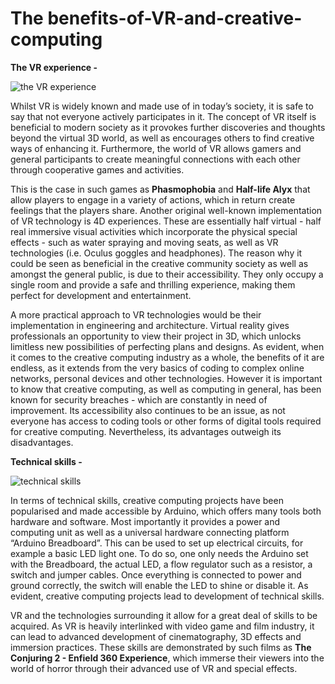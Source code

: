 # The benefits-of-VR-and-creative-computing
**The VR experience -**

![the VR experience](https://user-images.githubusercontent.com/93599650/140407083-645099ed-5b62-4607-aa43-ca72a50cf134.jpg)

Whilst VR is widely known and made use of in today’s society, it is safe to say that not everyone actively participates in it. The concept of VR itself is beneficial to modern society as it provokes further discoveries and thoughts beyond the virtual 3D world, as well as encourages others to find creative ways of enhancing it. Furthermore, the world of VR allows gamers and general participants to create meaningful connections with each other through cooperative games and activities. 

This is the case in such games as **Phasmophobia** and **Half-life Alyx** that allow players to engage in a variety of actions, which in return create feelings that the players share. Another original well-known implementation of VR technology is 4D experiences. These are essentially half virtual - half real immersive visual activities which incorporate the physical special effects - such as water spraying and moving seats, as well as VR technologies (i.e. Oculus goggles and headphones). The reason why it could be seen as beneficial in the creative community society as well as amongst the general public, is due to their accessibility. They only occupy a single room and provide a safe and thrilling experience, making them perfect for development and entertainment. 

A more practical approach to VR technologies would be their implementation in engineering and architecture. Virtual reality gives professionals an opportunity to view their project in 3D, which unlocks limitless new possibilities of perfecting plans and designs. As evident, when it comes to the creative computing industry as a whole, the benefits of it are endless, as it extends from the very basics of coding to complex online networks, personal devices and other technologies. However it is important to know that creative computing, as well as computing in general, has been known for security breaches - which are constantly in need of improvement. Its accessibility also continues to be an issue, as not everyone has access to coding tools or other forms of digital tools required for creative computing. Nevertheless, its advantages outweigh its disadvantages.

**Technical skills -**

![technical skills](https://user-images.githubusercontent.com/93599650/140412261-f6aceb1f-d105-449e-a8c6-3de07fe924c7.jpg)

In terms of technical skills, creative computing projects have been popularised and made accessible by Arduino, which offers many tools both hardware and software. Most importantly it provides a power and computing unit as well as a universal hardware connecting platform “Arduino Breadboard”. This can be used to set up electrical circuits, for example a basic LED light one. To do so, one only needs the Arduino set with the Breadboard, the actual LED, a flow regulator such as a resistor, a switch and jumper cables. Once everything is connected to power and ground correctly, the switch will enable the LED to shine or disable it. As evident, creative computing projects lead to development of technical skills. 

VR and the technologies surrounding it allow for a great deal of skills to be acquired. As VR is heavily interlinked with video game and film industry, it can lead to advanced development of cinematography, 3D effects and immersion practices. These skills are demonstrated by such films as **The Conjuring 2 - Enfield 360 Experience**, which immerse their viewers into the world of horror through their advanced use of VR and special effects.
